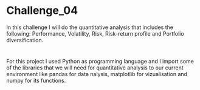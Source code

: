 # Challenge_04
 In this challenge I will do the quantitative analysis that includes the following:  Performance, Volatility, Risk, Risk-return profile and  Portfolio diversification.

#
For this project I used Python as programming language and I import some of the libraries that we will need for quantitative analysis to our current environment like pandas for data nalysis, matplotlib for vizualisation and numpy for its functions.